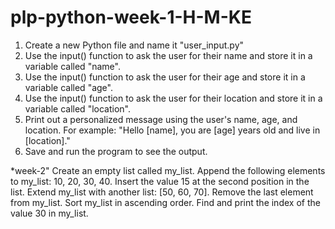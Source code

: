 # plp-python-week-1-H-M-KE

1. Create a new Python file and name it "user_input.py"
2. Use the input() function to ask the user for their name and store it in a variable called "name".
3. Use the input() function to ask the user for their age and store it in a variable called "age".
4. Use the input() function to ask the user for their location and store it in a variable called "location".
5. Print out a personalized message using the user's name, age, and location. For example: "Hello [name], you are [age] years old and live in [location]."
6. Save and run the program to see the output.




*week-2"
Create an empty list called my_list.
Append the following elements to my_list: 10, 20, 30, 40.
Insert the value 15 at the second position in the list.
Extend my_list with another list: [50, 60, 70].
Remove the last element from my_list.
Sort my_list in ascending order.
Find and print the index of the value 30 in my_list.
